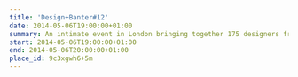 ```yaml
---
title: 'Design+Banter#12'
date: 2014-05-06T19:00:00+01:00
summary: An intimate event in London bringing together 175 designers from the city’s brightest startups and best agencies who, each month, share ideas, trade stories and drink locally-sourced craft beer.
start: 2014-05-06T19:00:00+01:00
end: 2014-05-06T20:00:00+01:00
place_id: 9c3xgwh6+5m
---
```

